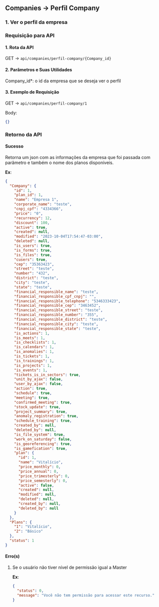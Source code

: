 ## Companies -> Perfil Company

### 1. Ver o perfil da empresa

### Requisição para API

#### 1. Rota da API

GET -> `api/companies/perfil-company/{Company_id}`

#### 2. Parâmetros e Suas Utilidades

Company_id\*: o id da empresa que se deseja ver o perfil

#### 3. Exemplo de Requisição

GET -> `api/companies/perfil-company/1`

Body:

```json
{}
```

### Retorno da API

#### Sucesso

Retorna um json com as informações da empresa que foi passada com parâmetro e também o nome dos planos disponíveis.

**Ex**:

```json
{
  "Company": {
    "id": 1,
    "plan_id": 1,
    "name": "Empresa 1",
    "corporate_name": "teste",
    "cnpj_cpf": "4334366",
    "price": "0",
    "recurrency": 12,
    "discount": 100,
    "active": true,
    "created": null,
    "modified": "2023-10-04T17:54:47-03:00",
    "deleted": null,
    "is_users": true,
    "is_forms": true,
    "is_files": true,
    "cusers": true,
    "cep": "35363423",
    "street": "teste",
    "number": "432",
    "district": "teste",
    "city": "teste",
    "state": "teste",
    "financial_responsible_name": "teste",
    "financial_responsible_cpf_cnpj": "",
    "financial_responsible_telephone": "5346333423",
    "financial_responsible_cep": "3463452",
    "financial_responsible_street": "teste",
    "financial_responsible_number": "355",
    "financial_responsible_district": "teste",
    "financial_responsible_city": "teste",
    "financial_responsible_state": "teste",
    "is_actions": 1,
    "is_meets": 1,
    "is_checklists": 1,
    "is_calendars": 1,
    "is_anomalies": 1,
    "is_tickets": 1,
    "is_trainings": 1,
    "is_projects": 1,
    "is_events": 1,
    "tickets_is_in_sectors": true,
    "unit_by_ajax": false,
    "user_by_ajax": false,
    "action": true,
    "schedule": true,
    "meeting": true,
    "confirmed_meeting": true,
    "stock_update": true,
    "project_summary": true,
    "anomaly_registration": true,
    "schedule_training": true,
    "created_by": null,
    "deleted_by": null,
    "is_file_system": true,
    "work_on_saturday": false,
    "is_georeferencing": true,
    "is_gamefication": true,
    "plan": {
      "id": 1,
      "name": "Vitalício",
      "price_monthly": 0,
      "price_annual": 0,
      "price_trimesterly": 0,
      "price_semesterly": 0,
      "active": false,
      "created": null,
      "modified": null,
      "deleted": null,
      "created_by": null,
      "deleted_by": null
    }
  },
  "Plans": {
    "1": "Vitalício",
    "2": "Básico"
  },
  "status": 1
}
```

#### Erro(s)

1.  Se o usuário não tiver nível de permissão igual a Master

    **Ex**:

    ```json
    {
      "status": 0,
      "message": "Você não tem permissão para acessar este recurso."
    }
    ```
